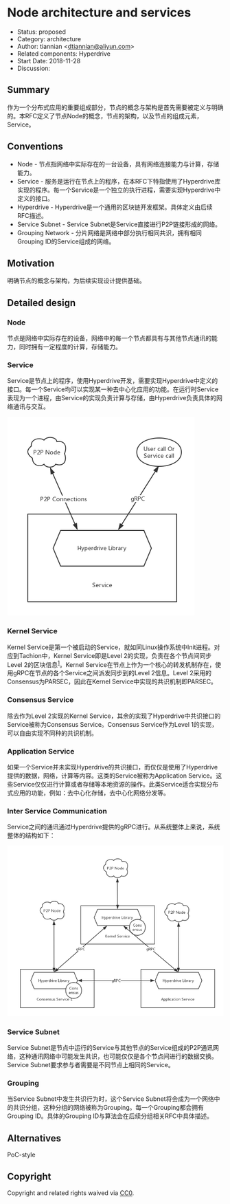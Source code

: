 # Node architecture and services

- Status: proposed
- Category: architecture
- Author: tiannian &lt;dtiannian@aliyun.com&gt;
- Related components: Hyperdrive
- Start Date: 2018-11-28
- Discussion: 

## Summary

作为一个分布式应用的重要组成部分，节点的概念与架构是首先需要被定义与明确的。本RFC定义了节点Node的概念，节点的架构，以及节点的组成元素，Service。

## Conventions

- Node - 节点指网络中实际存在的一台设备，具有网络连接能力与计算，存储能力。
- Service - 服务是运行在节点上的程序，在本RFC下特指使用了Hyperdrive库实现的程序。每一个Service是一个独立的执行进程，需要实现Hyperdrive中定义的接口。
- Hyperdrive - Hyperdrive是一个通用的区块链开发框架。具体定义由后续RFC描述。
- Service Subnet - Service Subnet是Service直接进行P2P链接形成的网络。
- Grouping Network - 分片网络是网络中部分执行相同共识，拥有相同Grouping ID的Service组成的网络。

## Motivation

明确节点的概念与架构，为后续实现设计提供基础。

## Detailed design

### Node

节点是网络中实际存在的设备，网络中的每一个节点都具有与其他节点通讯的能力，同时拥有一定程度的计算，存储能力。

### Service

Service是节点上的程序，使用Hyperdrive开发，需要实现Hyperdrive中定义的接口。每一个Service均可以实现某一种去中心化应用的功能。在运行时Service表现为一个进程，由Service的实现负责计算与存储，由Hyperdrive负责具体的网络通讯与交互。



![](service.png)

### Kernel Service

Kernel Service是第一个被启动的Service，就如同Linux操作系统中Init进程。对应到Tachion中，Kernel Service即是Level 2的实现，负责在各个节点间同步Level 2的区块信息<sup>[1]()</sup>。Kernel Service在节点上作为一个核心的转发机制存在，使用gRPC在节点的各个Service之间派发同步到的Level 2信息。Level 2采用的Consensus为PARSEC，因此在Kernel Service中实现的共识机制即PARSEC。

### Consensus Service

除去作为Level 2实现的Kernel Service，其余的实现了Hyperdrive中共识接口的Service被称为Consensus Service。Consensus Service作为Level 1的实现，可以自由实现不同种的共识机制。

### Application Service

如果一个Service并未实现Hyperdrive的共识接口，而仅仅是使用了Hyperdrive提供的数据，网络，计算等内容。这类的Service被称为Application Service。这些Service仅仅进行计算或者存储等本地资源的操作。此类Service适合实现分布式应用的功能，例如：去中心化存储，去中心化网络分发等。

### Inter Service Communication

Service之间的通讯通过Hyperdrive提供的gRPC进行。从系统整体上来说，系统整体的结构如下：

![](architecture.png)

### Service Subnet

Service Subnet是节点中运行的Service与其他节点的Service组成的P2P通讯网络，这种通讯网络中可能发生共识，也可能仅仅是各个节点间进行的数据交换。Service Subnet要求参与者需要是不同节点上相同的Service。

### Grouping

当Service Subnet中发生共识行为时，这个Service Subnet将会成为一个网络中的共识分组，这种分组的网络被称为Grouping。每一个Grouping都会拥有Grouping ID。具体的Grouping ID与算法会在后续分组相关RFC中具体描述。

## Alternatives

PoC-style

## Copyright

Copyright and related rights waived via [CC0](https://creativecommons.org/publicdomain/zero/1.0/).
